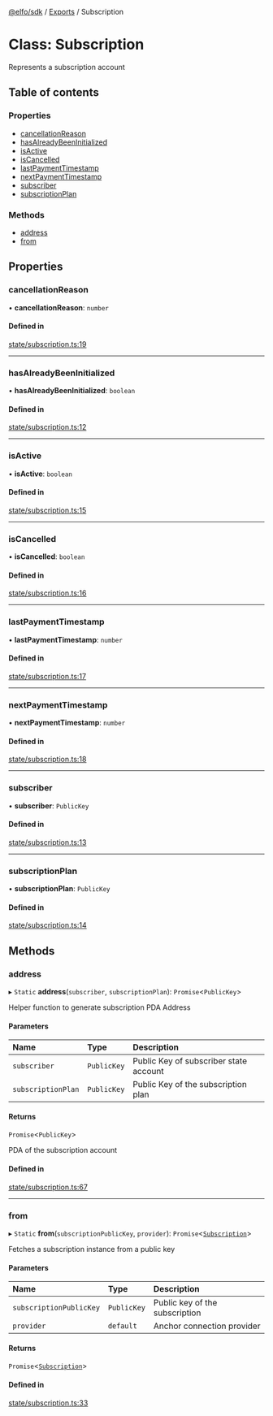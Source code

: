 [@elfo/sdk](../README.md) / [Exports](../modules.md) / Subscription

# Class: Subscription

Represents a subscription account

## Table of contents

### Properties

- [cancellationReason](Subscription.md#cancellationreason)
- [hasAlreadyBeenInitialized](Subscription.md#hasalreadybeeninitialized)
- [isActive](Subscription.md#isactive)
- [isCancelled](Subscription.md#iscancelled)
- [lastPaymentTimestamp](Subscription.md#lastpaymenttimestamp)
- [nextPaymentTimestamp](Subscription.md#nextpaymenttimestamp)
- [subscriber](Subscription.md#subscriber)
- [subscriptionPlan](Subscription.md#subscriptionplan)

### Methods

- [address](Subscription.md#address)
- [from](Subscription.md#from)

## Properties

### cancellationReason

• **cancellationReason**: `number`

#### Defined in

[state/subscription.ts:19](https://github.com/subrina-protocol/subrina-sdk/blob/f4b5296/src/state/subscription.ts#L19)

___

### hasAlreadyBeenInitialized

• **hasAlreadyBeenInitialized**: `boolean`

#### Defined in

[state/subscription.ts:12](https://github.com/subrina-protocol/subrina-sdk/blob/f4b5296/src/state/subscription.ts#L12)

___

### isActive

• **isActive**: `boolean`

#### Defined in

[state/subscription.ts:15](https://github.com/subrina-protocol/subrina-sdk/blob/f4b5296/src/state/subscription.ts#L15)

___

### isCancelled

• **isCancelled**: `boolean`

#### Defined in

[state/subscription.ts:16](https://github.com/subrina-protocol/subrina-sdk/blob/f4b5296/src/state/subscription.ts#L16)

___

### lastPaymentTimestamp

• **lastPaymentTimestamp**: `number`

#### Defined in

[state/subscription.ts:17](https://github.com/subrina-protocol/subrina-sdk/blob/f4b5296/src/state/subscription.ts#L17)

___

### nextPaymentTimestamp

• **nextPaymentTimestamp**: `number`

#### Defined in

[state/subscription.ts:18](https://github.com/subrina-protocol/subrina-sdk/blob/f4b5296/src/state/subscription.ts#L18)

___

### subscriber

• **subscriber**: `PublicKey`

#### Defined in

[state/subscription.ts:13](https://github.com/subrina-protocol/subrina-sdk/blob/f4b5296/src/state/subscription.ts#L13)

___

### subscriptionPlan

• **subscriptionPlan**: `PublicKey`

#### Defined in

[state/subscription.ts:14](https://github.com/subrina-protocol/subrina-sdk/blob/f4b5296/src/state/subscription.ts#L14)

## Methods

### address

▸ `Static` **address**(`subscriber`, `subscriptionPlan`): `Promise`<`PublicKey`\>

Helper function to generate subscription PDA Address

#### Parameters

| Name | Type | Description |
| :------ | :------ | :------ |
| `subscriber` | `PublicKey` | Public Key of subscriber state account |
| `subscriptionPlan` | `PublicKey` | Public Key of the subscription plan |

#### Returns

`Promise`<`PublicKey`\>

PDA of the subscription account

#### Defined in

[state/subscription.ts:67](https://github.com/subrina-protocol/subrina-sdk/blob/f4b5296/src/state/subscription.ts#L67)

___

### from

▸ `Static` **from**(`subscriptionPublicKey`, `provider`): `Promise`<[`Subscription`](Subscription.md)\>

Fetches a subscription instance from a public key

#### Parameters

| Name | Type | Description |
| :------ | :------ | :------ |
| `subscriptionPublicKey` | `PublicKey` | Public key of the subscription |
| `provider` | `default` | Anchor connection provider |

#### Returns

`Promise`<[`Subscription`](Subscription.md)\>

#### Defined in

[state/subscription.ts:33](https://github.com/subrina-protocol/subrina-sdk/blob/f4b5296/src/state/subscription.ts#L33)
